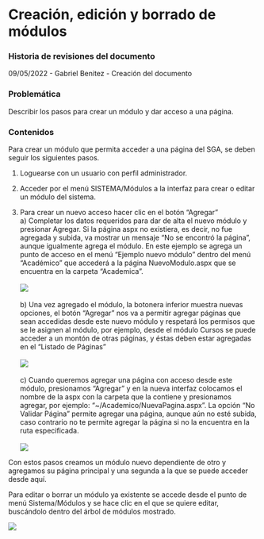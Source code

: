 # Creación, edición y borrado de módulos

### Historia de revisiones del documento

09/05/2022 - Gabriel Benitez - Creación del documento

### Problemática

Describir los pasos para crear un módulo y dar acceso a una página.

### Contenidos

Para crear un módulo que permita acceder a una página del SGA, se deben seguir los siguientes pasos.

1.  Loguearse con un usuario con perfil administrador.


2.  Acceder por el menú SISTEMA/Módulos a la interfaz para crear o editar un módulo del sistema.


3. Para crear un nuevo acceso hacer clic en el botón “Agregar”\
   a) Completar los datos requeridos para dar de alta el nuevo módulo y presionar Agregar. Si la página aspx no existiera, es decir, no fue agregada y subida, va mostrar un mensaje “No se encontró la página”, aunque igualmente agrega el módulo. En este ejemplo se agrega un punto de acceso en el menú “Ejemplo nuevo módulo” dentro del menú “Académico” que accederá a la página NuevoModulo.aspx que se encuentra en la carpeta “Academica”.\
   \
   ![](.gitbook/assets/ñ1.png)\
   \
   b) Una vez agregado el módulo, la botonera inferior muestra nuevas opciones, el botón “Agregar” nos va a permitir agregar páginas que sean accedidas desde este nuevo módulo y respetará los permisos que se le asignen al módulo, por ejemplo, desde el módulo Cursos se puede acceder a un montón de otras páginas, y éstas deben estar agregadas en el “Listado de Páginas”\
   \
   ![](.gitbook/assets/ñ2.png)\
   \
   c) Cuando queremos agregar una página con acceso desde este módulo, presionamos “Agregar” y en la nueva interfaz colocamos el nombre de la aspx con la carpeta que la contiene y presionamos agregar, por ejemplo: “\~/Academico/NuevaPagina.aspx”. La opción “No Validar Página” permite agregar una página, aunque aún no esté subida, caso contrario no te permite agregar la página si no la encuentra en la ruta especificada.\
   \
   ![](.gitbook/assets/ñ3.png)

Con estos pasos creamos un módulo nuevo dependiente de otro y agregamos su página principal y una segunda a la que se puede  acceder desde aquí.

Para editar o borrar un módulo ya existente se accede desde el punto de menú Sistema/Módulos y se hace clic en el que se quiere editar, buscándolo dentro del árbol de módulos mostrado.

![](.gitbook/assets/ñ4.png)
